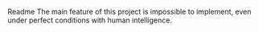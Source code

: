 Readme
The main feature of this project is impossible to implement, even under perfect conditions with human intelligence.
